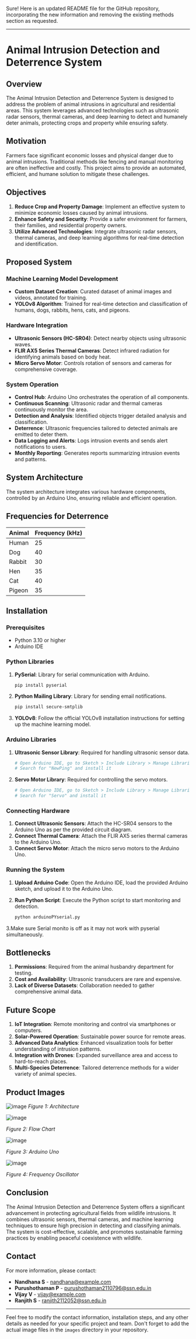 Sure! Here is an updated README file for the GitHub repository, incorporating the new information and removing the existing methods section as requested.

---

# Animal Intrusion Detection and Deterrence System

## Overview

The Animal Intrusion Detection and Deterrence System is designed to address the problem of animal intrusions in agricultural and residential areas. This system leverages advanced technologies such as ultrasonic radar sensors, thermal cameras, and deep learning to detect and humanely deter animals, protecting crops and property while ensuring safety.

## Motivation

Farmers face significant economic losses and physical danger due to animal intrusions. Traditional methods like fencing and manual monitoring are often ineffective and costly. This project aims to provide an automated, efficient, and humane solution to mitigate these challenges.

## Objectives

1. **Reduce Crop and Property Damage**: Implement an effective system to minimize economic losses caused by animal intrusions.
2. **Enhance Safety and Security**: Provide a safer environment for farmers, their families, and residential property owners.
3. **Utilize Advanced Technologies**: Integrate ultrasonic radar sensors, thermal cameras, and deep learning algorithms for real-time detection and identification.

## Proposed System

### Machine Learning Model Development
- **Custom Dataset Creation**: Curated dataset of animal images and videos, annotated for training.
- **YOLOv8 Algorithm**: Trained for real-time detection and classification of humans, dogs, rabbits, hens, cats, and pigeons.

### Hardware Integration
- **Ultrasonic Sensors (HC-SR04)**: Detect nearby objects using ultrasonic waves.
- **FLIR AX5 Series Thermal Cameras**: Detect infrared radiation for identifying animals based on body heat.
- **Micro Servo Motor**: Controls rotation of sensors and cameras for comprehensive coverage.

### System Operation
- **Control Hub**: Arduino Uno orchestrates the operation of all components.
- **Continuous Scanning**: Ultrasonic radar and thermal cameras continuously monitor the area.
- **Detection and Analysis**: Identified objects trigger detailed analysis and classification.
- **Deterrence**: Ultrasonic frequencies tailored to detected animals are emitted to deter them.
- **Data Logging and Alerts**: Logs intrusion events and sends alert notifications to users.
- **Monthly Reporting**: Generates reports summarizing intrusion events and patterns.

## System Architecture

The system architecture integrates various hardware components, controlled by an Arduino Uno, ensuring reliable and efficient operation.

## Frequencies for Deterrence

| Animal    | Frequency (kHz) |
|-----------|------------------|
| Human     | 25               |
| Dog       | 40               |
| Rabbit    | 30               |
| Hen       | 35               |
| Cat       | 40               |
| Pigeon    | 35               |

## Installation

### Prerequisites

- Python 3.10 or higher
- Arduino IDE

### Python Libraries

1. **PySerial**: Library for serial communication with Arduino.

    ```bash
    pip install pyserial
    ```

2. **Python Mailing Library**: Library for sending email notifications.

    ```bash
    pip install secure-smtplib
    ```

3. **YOLOv8**: Follow the official YOLOv8 installation instructions for setting up the machine learning model.

### Arduino Libraries

1. **Ultrasonic Sensor Library**: Required for handling ultrasonic sensor data.

    ```bash
    # Open Arduino IDE, go to Sketch > Include Library > Manage Libraries
    # Search for "NewPing" and install it
    ```

2. **Servo Motor Library**: Required for controlling the servo motors.

    ```bash
    # Open Arduino IDE, go to Sketch > Include Library > Manage Libraries
    # Search for "Servo" and install it
    ```

### Connecting Hardware

1. **Connect Ultrasonic Sensors**: Attach the HC-SR04 sensors to the Arduino Uno as per the provided circuit diagram.
2. **Connect Thermal Camera**: Attach the FLIR AX5 series thermal cameras to the Arduino Uno.
3. **Connect Servo Motor**: Attach the micro servo motors to the Arduino Uno.

### Running the System

1. **Upload Arduino Code**: Open the Arduino IDE, load the provided Arduino sketch, and upload it to the Arduino Uno.
2. **Run Python Script**: Execute the Python script to start monitoring and detection.

    ```bash
    python arduinoPYserial.py
    ```
3.Make sure Serial monito is off as it may not work with pyserial simultaneously.

## Bottlenecks

1. **Permissions**: Required from the animal husbandry department for testing.
2. **Cost and Availability**: Ultrasonic transducers are rare and expensive.
3. **Lack of Diverse Datasets**: Collaboration needed to gather comprehensive animal data.

## Future Scope

1. **IoT Integration**: Remote monitoring and control via smartphones or computers.
2. **Solar-Powered Operation**: Sustainable power source for remote areas.
3. **Advanced Data Analytics**: Enhanced visualization tools for better understanding of intrusion patterns.
4. **Integration with Drones**: Expanded surveillance area and access to hard-to-reach places.
5. **Multi-Species Deterrence**: Tailored deterrence methods for a wider variety of animal species.

## Product Images


![image](https://github.com/Brucely17/Agri-Animal-IntrusionDetection-Deternece/assets/111076441/6ed99113-078b-47e8-a2c6-566718725a00)
*Figure 1: Architecture*



![image](https://github.com/Brucely17/Agri-Animal-IntrusionDetection-Deternece/assets/111076441/4b35845b-a8a9-4439-b8ba-f6e09c03d7d5)

*Figure 2: Flow Chart*


![image](https://github.com/Brucely17/Agri-Animal-IntrusionDetection-Deternece/assets/111076441/866a97ca-9a86-462b-800d-e18d53bc5641)

*Figure 3: Arduino Uno*

![image](https://github.com/Brucely17/Agri-Animal-IntrusionDetection-Deternece/assets/111076441/e2bf609d-6adc-4694-8d7c-220955a35f79)

*Figure 4: Frequency Oscillator*

## Conclusion

The Animal Intrusion Detection and Deterrence System offers a significant advancement in protecting agricultural fields from wildlife intrusions. It combines ultrasonic sensors, thermal cameras, and machine learning techniques to ensure high precision in detecting and classifying animals. The system is cost-effective, scalable, and promotes sustainable farming practices by enabling peaceful coexistence with wildlife.

## Contact

For more information, please contact:

- **Nandhana S** - nandhana@example.com
- **Purushothaman P** - purushothaman2110796@ssn.edu.in
- **Vijay V** - vijay@example.com
- **Ranjith S** - ranjith2112052@ssn.edu.in

---

Feel free to modify the contact information, installation steps, and any other details as needed for your specific project and team. Don't forget to add the actual image files in the `images` directory in your repository.
